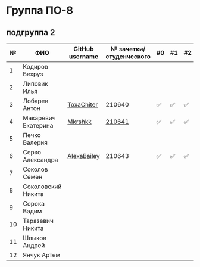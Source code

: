 # Группа ПО-8

## подгруппа 2

|№|ФИО| GitHub username  | № зачетки/студенческого     |#0|#1|#2|#3|#4|#5|#6|#7|#8|
|---|---|------------------|-----------------------------|---|---|---|---|---|---|---|---|---|
|1 |Кодиров Бехруз||                             |||||||||||
|2 |Липовик Илья||                             |||||||||||
|3 |Лобарев Антон|[ToxaChiter](https://github.com/ToxaChiter "GitHub link")| 210640                      |:white_check_mark:|:white_check_mark:|:white_check_mark:|:white_check_mark:|||||||
|4 |Макаревич Екатерина|[Mkrshkk](https://github.com/Mkrshkk)| [210641](./trunk/PO210641/) |:white_check_mark:|:white_check_mark:|:white_check_mark:|||:white_check_mark:|||||
|5 |Печко Валерия||                             |||||||||||
|6 |Серко Александра|[AlexaBailey](https://github.com/AlexaBailey)| 210643                      |:white_check_mark:|:white_check_mark:|:white_check_mark:|:white_check_mark:|:white_check_mark:||||||
|7 |Соколов Семен||                             |||||||||||
|8 |Соколовский Никита||                             |||||||||||
|9|Сорока Вадим||                             |||||||||||
|10|Таразевич Никита||                             |||||||||||
|11|Шлыков Андрей||                             |||||||||||
|12|Янчук Артем||                             |||||||||||
